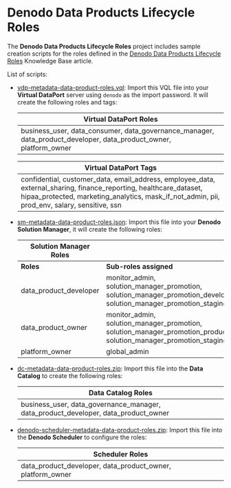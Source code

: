 # Denodo Data Products Lifecycle Roles

The **Denodo Data Products Lifecycle Roles** project includes sample  creation scripts for the roles defined in the [Denodo Data Products Lifecycle Roles](https://community.denodo.com/kb/en/view/document/Denodo%20Data%20Products%20Lifecycle%20Roles) Knowledge Base article.

List of scripts: 
* [vdp-metadata-data-product-roles.vql](vdp-metadata-data-product-roles.vql): Import this VQL file into your **Virtual DataPort** server using `denodo` as the import password. It will create the following roles and tags:

    | Virtual DataPort Roles | 
    | ---- | 
    | business_user, data_consumer, data_governance_manager, data_product_developer, data_product_owner, platform_owner | 

    | Virtual DataPort Tags | 
    | ---- | 
    | confidential, customer_data, email_address, employee_data, external_sharing, finance_reporting, healthcare_dataset, hipaa_protected, marketing_analytics, mask_if_not_admin, pii, prod_env, salary, sensitive, ssn |

* [sm-metadata-data-product-roles.json](sm-metadata-data-product-roles.json): Import this file into your **Denodo Solution Manager**, it will create the following roles:

    | Solution Manager Roles | |
    | ---- | ---- |
    | **Roles** | **Sub-roles assigned** |
    | data_product_developer | monitor_admin, solution_manager_promotion, solution_manager_promotion_development, solution_manager_promotion_staging |
    | data_product_owner | monitor_admin, solution_manager_promotion, solution_manager_promotion_production, solution_manager_promotion_staging |
    | platform_owner | global_admin |

* [dc-metadata-data-product-roles.zip](dc-metadata-data-product-roles.zip): Import this file into the **Data Catalog** to create the following roles:

    | Data Catalog Roles | 
    | ---- | 
    | business_user, data_governance_manager, data_product_developer, data_product_owner |

* [denodo-scheduler-metadata-data-product-roles.zip](denodo-scheduler-metadata-data-product-roles.zip): Import this file into the **Denodo Scheduler** to configure the roles:

    | Scheduler Roles | 
    | ---- | 
    | data_product_developer, data_product_owner, platform_owner |
